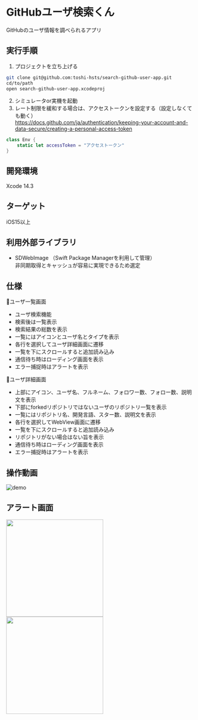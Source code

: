 # GitHubユーザ検索くん
GitHubのユーザ情報を調べられるアプリ

## 実行手順
1. プロジェクトを立ち上げる
```zsh
git clone git@github.com:toshi-hsts/search-github-user-app.git
cd/to/path
open search-github-user-app.xcodeproj
```
2. シミュレータor実機を起動　
3. レート制限を緩和する場合は、アクセストークンを設定する（設定しなくても動く） <br>
https://docs.github.com/ja/authentication/keeping-your-account-and-data-secure/creating-a-personal-access-token
```swift
class Env {
    static let accessToken = "アクセストークン"
}
```

## 開発環境
Xcode 14.3

## ターゲット
iOS15以上

## 利用外部ライブラリ
- SDWebImage
（Swift Package Managerを利用して管理） <br>
非同期取得とキャッシュが容易に実現できるため選定

## 仕様　
🔸ユーザ一覧画面
- ユーザ検索機能
- 検索後は一覧表示
- 検索結果の総数を表示
- 一覧にはアイコンとユーザ名とタイプを表示
- 各行を選択してユーザ詳細画面に遷移
- 一覧を下にスクロールすると追加読み込み
- 通信待ち時はローディング画面を表示
- エラー捕捉時はアラートを表示

🔸ユーザ詳細画面
- 上部にアイコン、ユーザ名、フルネーム、フォロワー数、フォロー数、説明文を表示
- 下部にforkedリポジトリではないユーザのリポジトリ一覧を表示
- 一覧にはリポジトリ名、開発言語、スター数、説明文を表示
- 各行を選択してWebView画面に遷移
- 一覧を下にスクロールすると追加読み込み
- リポジトリがない場合はない旨を表示
- 通信待ち時はローディング画面を表示
- エラー捕捉時はアラートを表示

## 操作動画
![demo](https://github.com/toshi-hsts/search-github-user-app/assets/80573353/6961acdf-d453-4f2b-810a-e381c0b78780)

## アラート画面
<img src="https://github.com/toshi-hsts/search-github-user-app/assets/80573353/8a7034d7-8e76-4010-bc82-b162b7ca81cd" width=260>

<img src="https://github.com/toshi-hsts/search-github-user-app/assets/80573353/3aa1c785-2e17-4559-b6a9-0194c34254f9" width=260>
